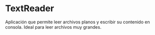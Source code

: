 # TextReader
Aplicación que permite leer archivos planos y escribir su contenido en consola. Ideal para leer archivos muy grandes.
